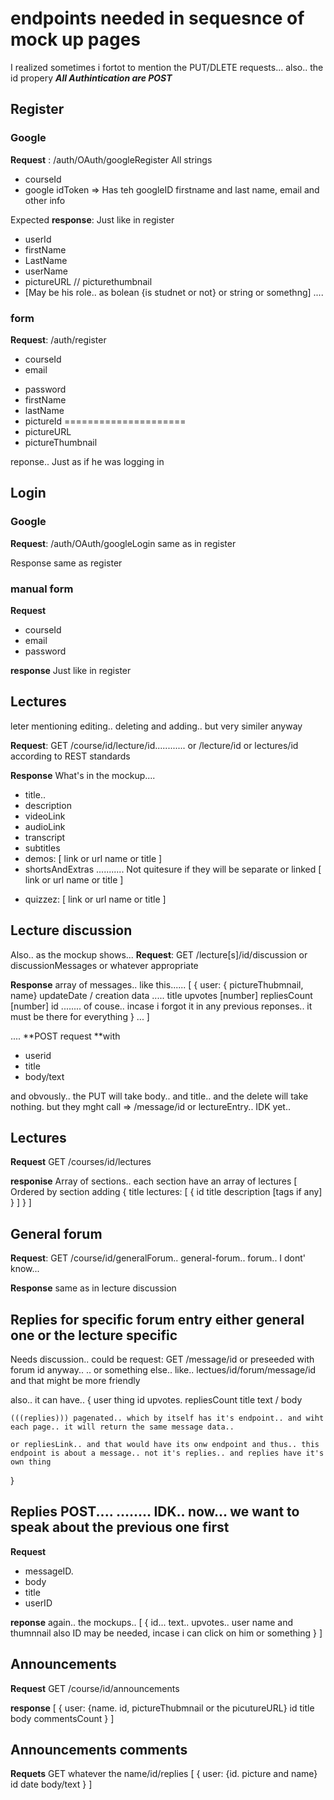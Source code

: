 # endpoints needed in sequesnce of mock up pages

I realized sometimes i fortot to mention the PUT/DLETE requests... also.. the id propery
***All Authintication are POST***
## Register
### Google 
**Request** : /auth/OAuth/googleRegister
All strings
- courseId
- google idToken => Has teh googleID firstname and last name, email and other info

Expected **response**:
Just like in register

- userId
- firstName
- LastName
- userName
- pictureURL // picturethumbnail
- [May be his role.. as bolean {is studnet or not} or string or somethng]
....


### form
**Request**: /auth/register
- courseId
- email
<!-- - username -->
- password
- firstName
- lastName
- pictureId =====================
- pictureURL
- pictureThumbnail 

reponse.. Just as if he was logging in

## Login
### Google
**Request**: /auth/OAuth/googleLogin
same as in register

Response
same as register

### manual form
**Request**
- courseId
- email
- password

**response**
Just like in register



## Lectures 
leter mentioning editing.. deleting and adding.. but very similer anyway

**Request**: GET /course/id/lecture/id............ or /lecture/id or lectures/id according to REST standards

**Response**
What's in the mockup....
- title..
- description
- videoLink
- audioLink
- transcript
- subtitles
- demos: [
	link or url
	name or title
]
- shortsAndExtras  ........... Not quitesure if they will be separate or linked
[
	link or url
	name or title
]

<!-- not sure about the name -->
- quizzez: [
	link or url
	name or title
]

## Lecture discussion
Also.. as the mockup shows...
**Request**: GET /lecture[s]/id/discussion or discussionMessages or whatever appropriate

**Response**
array of messages.. like this......
[
	{
		user: { pictureThubmnail, name}
		updateDate / creation data ..... 
		title
		upvotes [number]
		repliesCount [number]
		id ........ of couse.. incase i forgot it in any previous reponses.. it must be there for everything
	}
	...
]

.... **POST request **with 
- userid
- title
- body/text

and obvously.. the PUT will take body.. and title.. and the delete will take nothing.
but they mght call => /message/id or lectureEntry.. IDK yet..

## Lectures
**Request** GET /courses/id/lectures

**responise** Array of sections.. each section have an array of lectures
[
	Ordered by section adding
	{
		title
		lectures: [
			{
				<!-- lecture title -->
				id
				title
				description
				[tags if any]
			}
		]
	}
]


## General forum
**Request**: GET /course/id/generalForum.. general-forum.. forum.. I dont' know... 

**Response**
same as in lecture discussion

## Replies for specific forum entry either general one or the lecture specific
Needs discussion.. 
could be request: GET /message/id or preseeded with forum id anyway.. .. or something else.. like.. lectues/id/forum/message/id and that might be more friendly

also.. it can have.. {
	user thing
	id
	upvotes.
	repliesCount
	title
	text / body

	(((replies))) pagenated.. which by itself has it's endpoint.. and wiht each page.. it will return the same message data..

	or repliesLink.. and that would have its onw endpoint and thus.. this endpoint is about a message.. not it's replies.. and replies have it's own thing
}


## Replies POST.... ........  IDK.. now... we want to speak about the previous one first
**Request**
- messageID.
- body
- title
- userID


**reponse**
again.. the mockups..
[
	{
		id... text.. upvotes.. user name and thumnnail also ID may be needed, incase i can click on him or something
	}
]


## Announcements
**Request** GET /course/id/announcements

**response**
[
	{
		user: {name. id, pictureThubmnail or the picutureURL}
		id
		title
		body
		commentsCount
	}
]

## Announcements comments
**Requets** GET whatever the name/id/replies
[
	{
		user: {id. picture and name}
		id
		date
		body/text
	}
]

